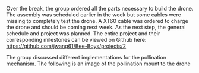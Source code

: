 Over the break, the group ordered all the parts necessary to build the drone. The assembly was scheduled earlier in the week but some cables were missing to completely test the drone. A XT60 cable was ordered to charge the drone and should be coming next week. As the next step, the general schedule and project was planned. The entire project and their corresponding milestones can be viewed on Github here: https://github.com/jwang61/Bee-Boys/projects/2

The group discussed different implementations for the pollination mechanism. The following is an image of the pollination mount to the drone

